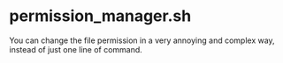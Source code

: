 # permission_manager.sh

You can change the file permission in a very annoying and complex way, instead of just one line of command.
